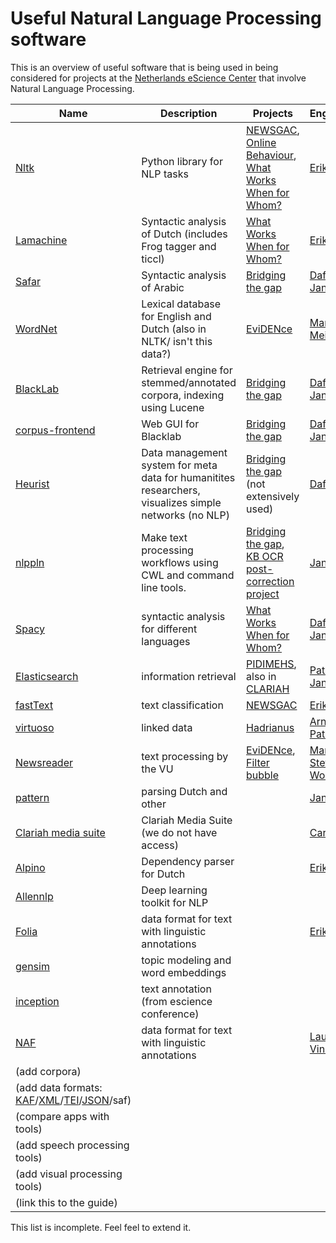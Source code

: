 # Useful Natural Language Processing software

This is an overview of useful software that is being used in
being considered for projects at the [Netherlands eScience
Center](https://esciencecenter.nl) that involve Natural Language
Processing.

| Name | Description | Projects | Engineers |
|------|-------------|----------|-----------|
| [Nltk](https://nltk.org) | Python library for NLP tasks | [NEWSGAC](https://esciencecenter.nl/project/newsgac), [Online Behaviour](https://esciencecenter.nl/project/automated-analysis-of-online-behaviour-on-social-media), [What Works When for Whom?](https://esciencecenter.nl/project/what-works-when-for-whom) | [Erik](https://esciencecenter.nl/profile/dr.-erik-tjong-kim-sang) |
| [Lamachine](https://proycon.github.io/LaMachine) | Syntactic analysis of Dutch (includes Frog tagger and ticcl) | [What Works When for Whom?](https://esciencecenter.nl/project/what-works-when-for-whom) | [Erik](https://esciencecenter.nl/profile/dr.-erik-tjong-kim-sang) |
| [Safar](http://arabic.emi.ac.ma/safar) | Syntactic analysis of Arabic | [Bridging the gap](https://esciencecenter.nl/project/bridging-the-gap) | [Dafne](https://esciencecenter.nl/profile/dafne-van-kuppevelt-msc) [Janneke](https://esciencecenter.nl/profile/dr.-janneke-van-der-zwaan) |
| [WordNet](https://wordnet.princeton.edu/) | Lexical database for English and Dutch (also in NLTK/ isn't this data?) | [EviDENce](https://www.esciencecenter.nl/project/evidence) | [Martine](https://www.esciencecenter.nl/profile/dr.-martine-de-vos) [Meiert](https://www.esciencecenter.nl/profile/meiert-grootes) |
| [BlackLab](http://inl.github.io/BlackLab/) | Retrieval engine for stemmed/annotated corpora, indexing using Lucene | [Bridging the gap](https://esciencecenter.nl/project/bridging-the-gap)  | [Dafne](https://esciencecenter.nl/profile/dafne-van-kuppevelt-msc) [Janneke](https://esciencecenter.nl/profile/dr.-janneke-van-der-zwaan) |
| [corpus-frontend](https://github.com/INL/corpus-frontend) | Web GUI for Blacklab | [Bridging the gap](https://esciencecenter.nl/project/bridging-the-gap)  | [Dafne](https://esciencecenter.nl/profile/dafne-van-kuppevelt-msc) [Janneke](https://esciencecenter.nl/profile/dr.-janneke-van-der-zwaan) |
| [Heurist](http://heuristnetwork.org/) | Data management system for meta data for humanitites researchers, visualizes simple networks (no NLP) | [Bridging the gap](https://esciencecenter.nl/project/bridging-the-gap) (not extensively used)  | [Dafne](https://esciencecenter.nl/profile/dafne-van-kuppevelt-msc) |
| [nlppln](https://github.com/nlppln/nlppln) | Make text processing workflows using CWL and command line tools. | [Bridging the gap](https://esciencecenter.nl/project/bridging-the-gap), [KB OCR post-correction project](https://github.com/KBNLresearch/ochre)  | [Janneke](https://esciencecenter.nl/profile/dr.-janneke-van-der-zwaan)  |
| [Spacy](https://spacy.io/) | syntactic analysis for different languages | [What Works When for Whom?](https://esciencecenter.nl/project/what-works-when-for-whom) |  [Dafne](https://esciencecenter.nl/profile/dafne-van-kuppevelt-msc) [Erik](https://esciencecenter.nl/profile/dr.-erik-tjong-kim-sang) [Janneke](https://esciencecenter.nl/profile/dr.-janneke-van-der-zwaan) |
| [Elasticsearch](https://www.elastic.co/products/elasticsearch) | information retrieval | [PIDIMEHS](https://esciencecenter.nl/project/pidimehs), also in [CLARIAH](https://clariah.nl/) | [Patrick B.](https://www.esciencecenter.nl/profile/patrick-bos) [Janneke](https://esciencecenter.nl/profile/dr.-janneke-van-der-zwaan) |
| [fastText](https://fasttext.cc/) | text classification | [NEWSGAC](https://www.esciencecenter.nl/project/newsgac) | [Erik](https://esciencecenter.nl/profile/dr.-erik-tjong-kim-sang)
| [virtuoso](https://virtuoso.openlinksw.com/) | linked data | [Hadrianus](https://esciencecenter.nl/project/handrianvs-a-digital-gateway-to-the-dutch-presence-in-rome-through-the-ages) | [Arnold](https://www.esciencecenter.nl/profile/dr.-arnold-kuzniar) [Patrick B.](https://www.esciencecenter.nl/profile/patrick-bos) |
| [Newsreader](http://www.newsreader-project.eu/) | text processing by the VU | [EviDENce](https://www.esciencecenter.nl/project/evidence), [Filter bubble](https://www.esciencecenter.nl/project/inside-the-filter-bubble) | [Martine](https://www.esciencecenter.nl/profile/dr.-martine-de-vos) [Stefan](https://www.esciencecenter.nl/profile/stefan-verhoeven-bsc) [Wouter](https://www.esciencecenter.nl/profile/wouter-kouw) |
| [pattern](https://www.clips.uantwerpen.be/pattern) | parsing Dutch and other | | [Janneke](https://esciencecenter.nl/profile/dr.-janneke-van-der-zwaan)
| [Clariah media suite](https://mediasuite.clariah.nl) | Clariah Media Suite (we do not have access) | | [Carlos](https://esciencecenter.nl/profile/dr.-carlos-martinez-ortiz) |
| [Alpino](https://www.let.rug.nl/vannoord/alp/Alpino) | Dependency parser for Dutch | | [Erik](https://esciencecenter.nl/profile/dr.-erik-tjong-kim-sang) |
| [Allennlp](https://allennlp.org) | Deep learning toolkit for NLP | | |
| [Folia](https://proycon.github.io/folia/) | data format for text with linguistic annotations | | [Erik](https://esciencecenter.nl/profile/dr.-erik-tjong-kim-sang) |
| [gensim](https://radimrehurek.com/gensim/) | topic modeling and word embeddings |
| [inception](https://inception-project.github.io/) | text annotation (from escience conference) 
| [NAF](https://github.com/newsreader/NAF) | data format for text with linguistic annotations | | [Laurens](https://www.esciencecenter.nl/profile/laurens-bogaardt) [Vincent](https://www.esciencecenter.nl/profile/dr.-vincent-van-hees) |
| (add corpora) | 
| (add data formats: [KAF](http://adimen.si.ehu.es/~rigau/publications/gl09-kaf.pdf)/[XML](https://en.wikipedia.org/wiki/XML)/[TEI](https://en.wikipedia.org/wiki/Text_Encoding_Initiative)/[JSON](https://en.wikipedia.org/wiki/JSON)/saf) |
| (compare apps with tools) |
| (add speech processing tools) |
| (add visual processing tools) |
| (link this to the guide) |

This list is incomplete. Feel feel to extend it.
